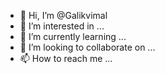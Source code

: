 - 👋 Hi, I’m @Galikvimal
- 👀 I’m interested in ...
- 🌱 I’m currently learning ...
- 💞️ I’m looking to collaborate on ...
- 📫 How to reach me ...

<!---
Galikvimal/Galikvimal is a ✨ special ✨ repository because its `README.md` (this file) appears on your GitHub profile.
You can click the Preview link to take a look at your changes.
--->
